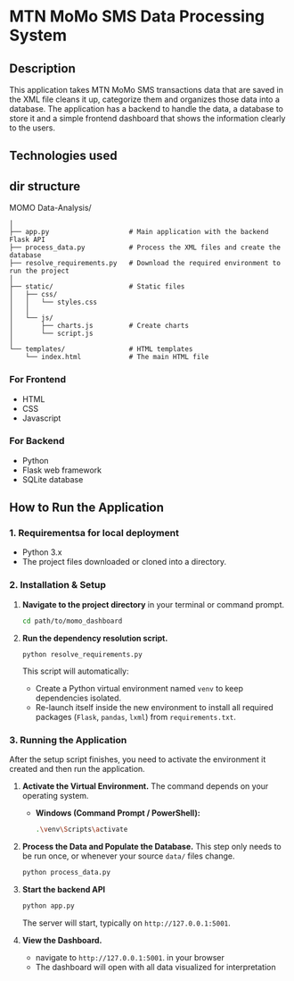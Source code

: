 #  MTN MoMo SMS Data Processing System

## Description

This application takes MTN MoMo SMS transactions data that are saved in the XML file cleans it up, categorize them and organizes those data into a database. The application has a backend to handle the data, a database to store it and a simple frontend dashboard that shows the information clearly to the users.


## Technologies used


## dir structure


MOMO Data-Analysis/
```
│
├── app.py                    # Main application with the backend Flask API
├── process_data.py           # Process the XML files and create the database
├── resolve_requirements.py   # Download the required environment to run the project
│
├── static/                   # Static files
│   ├── css/
│   │   └── styles.css
│   │
│   └── js/
│       ├── charts.js         # Create charts
│       └── script.js
│
└── templates/                # HTML templates
    └── index.html            # The main HTML file
```
### For Frontend

- HTML
- CSS
- Javascript

### For Backend

- Python
- Flask web framework
- SQLite database


## How to Run the Application

### 1. Requirementsa for local deployment

- Python 3.x 
- The project files downloaded or cloned into a directory.

### 2. Installation & Setup

1.  **Navigate to the project directory** in your terminal or command prompt.
    ```bash
    cd path/to/momo_dashboard
    ```

2.  **Run the dependency resolution script.**
    ```
    python resolve_requirements.py
    ```
    This script will automatically:
    - Create a Python virtual environment named `venv` to keep dependencies isolated.
    - Re-launch itself inside the new environment to install all required packages (`Flask`, `pandas`, `lxml`) from `requirements.txt`.

### 3. Running the Application

After the setup script finishes, you need to activate the environment it created and then run the application.

1.  **Activate the Virtual Environment.** The command depends on your operating system.
    -   **Windows (Command Prompt / PowerShell):**
        ```bash
        .\venv\Scripts\activate
        ```

2.  **Process the Data and Populate the Database.** This step only needs to be run once, or whenever your source `data/` files change.
    ```bash
    python process_data.py
    ```

3.  **Start the backend API**
    ```bash
    python app.py
    ```
    The server will start, typically on `http://127.0.0.1:5001`.

4.  **View the Dashboard.**
    -   navigate to `http://127.0.0.1:5001`. in your browser
    -   The dashboard will open with all data visualized  for interpretation


